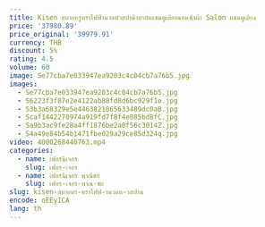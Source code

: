 ```yaml
---
title: Kisen สบายหรูหราไฟฟ้านวดหัวสปาน้ําบําบัดแชมพูเตียงนอนซักผ้า Salon แชมพูเตียง
price: '37980.89'
price_original: '39979.91'
currency: THB
discount: 5%
rating: 4.5
volume: 60
image: Se77cba7e033947ea9203c4c04cb7a76b5.jpg
images:
  - Se77cba7e033947ea9203c4c04cb7a76b5.jpg
  - S6223f3f87e2e4122ab88fd8d6bc929f1o.jpg
  - S3b3a68329e5e4463821865633489dc0aB.jpg
  - Scaf1442270974a919fd7f8f4e085bd8fC.jpg
  - Sa9b3ac9fe28a4ff1876be2a0f56c3014Z.jpg
  - S4a49e84b54b1471fbe029a29ce85d324q.jpg
video: 4000268440763.mp4
categories:
  - name: เฟอร์นิเจอร์
    slug: เฟอร-เจอร
  - name: เฟอร์นิเจอร์ พาณิชย์
    slug: เฟอร-เจอร-พาณ-ชย
slug: kisen-สบายหร-หราไฟฟ-านวดห-วสปาน
encode: oEEyICA
lang: th
---
```

  